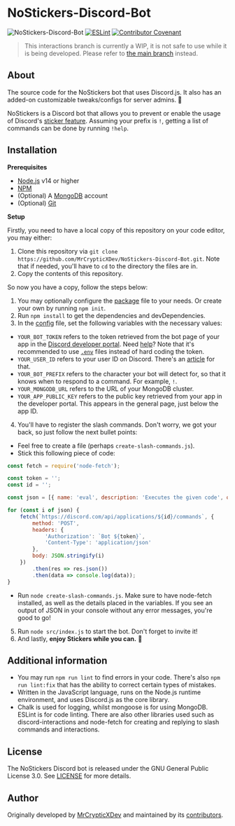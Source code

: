 # NoStickers-Discord-Bot
![NoStickers-Discord-Bot](https://socialify.git.ci/MrCrypticXDev/NoStickers-Discord-Bot/image?description=1&forks=1&issues=1&language=1&logo=https%3A%2F%2Fim-an.explorer.workers.dev%2FPgaUZal.png&owner=1&pattern=Circuit%20Board&pulls=1&stargazers=1&theme=Light)
[![ESLint](https://github.com/MrCrypticXDev/NoStickers-Discord-Bot/actions/workflows/lint.yml/badge.svg)](https://github.com/MrCrypticXDev/NoStickers-Discord-Bot/actions/workflows/lint.yml) [![Contributor Covenant](https://img.shields.io/badge/Contributor%20Covenant-2.0-4baaaa.svg)](.github/CODE_OF_CONDUCT.md)
> This interactions branch is currently a WIP, it is not safe to use while it is being developed. Please refer to [the main branch](https://github.com/MrCrypticXDev/NoStickers-Discord-Bot) instead.

## About
The source code for the NoStickers bot that uses Discord.js. It also has an added-on customizable tweaks/configs for server admins. 👀

NoStickers is a Discord bot that allows you to prevent or enable the usage of Discord's [sticker feature](https://support.discord.com/hc/en-us/articles/1500008542422-Sticker-Updates-FAQ-Android-and-Desktop). Assuming your prefix is `!`, getting a list of commands can be done by running `!help`.

## Installation
**Prerequisites**
* [Node.js](https://nodejs.org) v14 or higher
* [NPM](https://npmjs.com)
* (Optional) A [MongoDB](https://mongodb.com) account
* (Optional) [Git](https://git-scm.org)

**Setup**

Firstly, you need to have a local copy of this repository on your code editor, you may either:
1. Clone this repository via `git clone https://github.com/MrCrypticXDev/NoStickers-Discord-Bot.git`. Note that if needed, you'll have to `cd` to the directory the files are in.
2. Copy the contents of this repository.

So now you have a copy, follow the steps below:
1. You may optionally configure the [package](package.json) file to your needs. Or create your own by running `npm init`.
2. Run `npm install` to get the dependencies and devDependencies.
3. In the [config](src/config.json) file, set the following variables with the necessary values:
* `YOUR_BOT_TOKEN` refers to the token retrieved from the bot page of your app in the [Discord developer portal](https://discord.com/developers/applications). Need [help](https://www.writebots.com/discord-bot-token)? Note that it's recommended to use [`.env`](https://stackoverflow.com/a/41501273) files instead of hard coding the token.
* `YOUR_USER_ID` refers to your user ID on Discord. There's an [article](https://support.discord.com/hc/en-us/articles/206346498-Where-can-I-find-my-User-Server-Message-ID-) for that.
* `YOUR_BOT_PREFIX` refers to the character your bot will detect for, so that it knows when to respond to a command. For example, `!`.
* `YOUR_MONGODB_URL` refers to the URL of your MongoDB cluster.
* `YOUR_APP_PUBLIC_KEY` refers to the public key retrieved from your app in the developer portal. This appears in the general page, just below the app ID.

4. You'll have to register the slash commands. Don't worry, we got your back, so just follow the next bullet points:
* Feel free to create a file (perhaps `create-slash-commands.js`). 
* Stick this following piece of code:

```js
const fetch = require('node-fetch');

const token = '';
const id = '';

const json = [{ name: 'eval', description: 'Executes the given code', options: [{ name: 'code', description: 'The code to evaluate', type: 3, required: true }] }, { name: 'help', description: 'Shows the help embed' }, { name: 'invite', description: 'The link for inviting the bot' }, { name: 'stickers', description: 'Allows stickers in the given channel', options: [{ name: 'channel', description: 'The channel to allow sending of stickers from', type: 7, required: true }] }, { name: 'nosticker', description: 'Deletes stickers in the given channel', options: [{ name: 'channel', description: 'The channel to disable usage of stickers from', type: 7, required: true }] }];

for (const i of json) {
    fetch(`https://discord.com/api/applications/${id}/commands`, {
        method: 'POST',
        headers: {
            'Authorization': `Bot ${token}`,
            'Content-Type': 'application/json'
        },
        body: JSON.stringify(i)
    })
        .then(res => res.json())
        .then(data => console.log(data));
}
```
* Run `node create-slash-commands.js`. Make sure to have node-fetch installed, as well as the details placed in the variables. If you see an output of JSON in your console without any error messages, you're good to go!

5. Run `node src/index.js` to start the bot. Don't forget to invite it!
6. And lastly, **enjoy Stickers while you can.** 🌺

## Additional information
* You may run `npm run lint` to find errors in your code. There's also `npm run lint:fix` that has the ability to correct certain types of mistakes.
* Written in the JavaScript language, runs on the Node.js runtime environment, and uses Discord.js as the core library.
* Chalk is used for logging, whilst mongoose is for using MongoDB. ESLint is for code linting. There are also other libraries used such as discord-interactions and node-fetch for creating and replying to slash commands and interactions.

## License
The NoStickers Discord bot is released under the GNU General Public License 3.0. See [LICENSE](LICENSE) for more details.

## Author
Originally developed by [MrCrypticXDev](https://github.com/MrCrypticXDev) and maintained by its [contributors](https://github.com/MrCrypticXDev/NoStickers-Discord-Bot/graphs/contributors).
